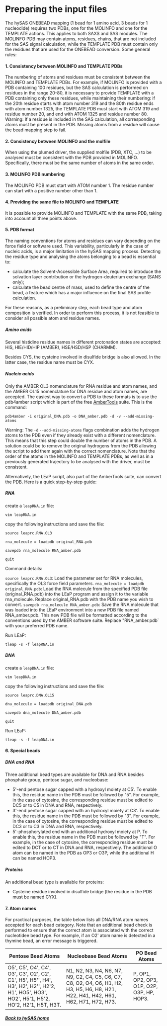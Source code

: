 # Preparing the input files
The hySAS ONEBEAD mapping (1 bead for 1 amino acid, 3 beads for 1 nucleodide) requires two PDBs, one for the MOLINFO and one for the TEMPLATE actions. This applies to both SAXS and SAS modules. The MOLINFO PDB may contain atoms, residues, chains, that are not included for the SAS signal calculation, while the TEMPLATE PDB must contain only the residues that are used for the ONEBEAD conversion. Some general rules:

#### 1. Consistency between MOLINFO and TEMPLATE PDBs
The numbering of atoms and residues must be consistent between the MOLINFO and TEMPLATE PDBs. For example, if MOLINFO is provided with a PDB containing 100 residues, but the SAS calculation is performed on residues in the range 20-80, it is necessary to provide TEMPLATE with a PDB containing only these residues, while maintaining their numbering: if the 20th residue starts with atom number 319 and the 80th residue ends with atom number 1325, the TEMPLATE PDB must start with ATOM 319 and residue number 20, and end with ATOM 1325 and residue number 80.
Warning: If a residue is included in the SAS calculation, all corresponding atoms must be present in the PDB. Missing atoms from a residue will cause the bead mapping step to fail.
#### 2. Consistency between MOLINFO and the molfile
When using the plumed driver, the supplied molfile (PDB, XTC, ...) to be analysed must be consistent with the PDB provided in MOLINFO. Specifically, there must be the same number of atoms in the same order.
#### 3. MOLINFO PDB numbering
The MOLINFO PDB must start with ATOM number 1. The residue number can start with a positive number other than 1.
#### 4. Providing the same file to MOLINFO and TEMPLATE
It is possible to provide MOLINFO and TEMPLATE with the same PDB, taking into account all three points above.
#### 5. PDB format
The naming conventions for atoms and residues can vary depending on the force field or software used. This variability, particularly in the case of nucleic acids, is a major limitation in the hySAS mapping process. Detecting the residue type and analysing the atoms belonging to a bead is essential to:
* calculate the Solvent-Accessible Surface Area, required to introduce the solvation layer contribution or the hydrogen-deuterium exchange (SANS only);
* calculate the bead centre of mass, used to define the centre of the bead, a feature which has a major influence on the final SAS profile calculation.

For these reasons, as a preliminary step, each bead type and atom composition is verified. In order to perform this process, it is not feasible to consider all possible atom and residue names.

##### Amino acids

Several histidine residue names in different protonation states are accepted: HIS, HIE/HID/HIP (AMBER), HSE/HSD/HSP (CHARMM).

Besides CYS, the cysteine involved in disulfide bridge is also allowed. In the latter case, the residue name must be CYX.

##### Nucleic acids
Only the AMBER OL3 nomenclature for RNA residue and atom names, and the AMBER OL15 nomenclature for DNA residue and atom names, are accepted. The easiest way to convert a PDB to these formats is to use the pdb4amber script which is part of the free [AmberTools](https://ambermd.org/AmberTools.php) suite. This is the command:

```
pdb4amber -i original_DNA.pdb -o DNA_amber.pdb -d -v --add-missing-atoms
```
Warning: The `-d` `--add-missing-atoms` flags combination adds the hydrogen atoms to the PDB even if they already exist with a different nomenclature. This means that this step could double the number of atoms in the PDB. A solution could be to remove the original hydrogens from the PDB allowing the script to add them again with the correct nomenclature. Note that the order of the atoms in the MOLINFO and TEMPLATE PDBs, as well as in a previously generated trajectory to be analysed with the driver, must be consistent.

Alternatively, the LEaP script, also part of the AmberTools suite, can convert the PDB. Here is a quick step-by-step guide:
##### RNA
create a `leapRNA.in` file:
```
vim leapRNA.in
```
copy the following instructions and save the file:
```
source leaprc.RNA.OL3

rna_molecule = loadpdb original_RNA.pdb

savepdb rna_molecule RNA_amber.pdb

quit
```
Command details:

`source leaprc.RNA.OL3`: Load the parameter set for RNA molecules, specifically the OL3 force field parameters. 
`rna_molecule = loadpdb original_RNA.pdb`: Load the RNA molecule from the specified PDB file (original_RNA.pdb) into the LEaP program and assign it to the variable rna_molecule. Replace original_RNA.pdb with the PDB name you wish to convert.
`savepdb rna_molecule RNA_amber.pdb`: Save the RNA molecule that was loaded into the LEaP environment into a new PDB file named RNA_amber.pdb. This new PDB file will be formatted according to the conventions used by the AMBER software suite. Replace "RNA_amber.pdb` with your preferred PDB name.

Run LEaP:
```
tleap -s -f leapRNA.in
```
##### DNA
create a `leapDNA.in` file:
```
vim leapDNA.in
```
copy the following instructions and save the file:
```
source leaprc.DNA.OL15

dna_molecule = loadpdb original_DNA.pdb

savepdb dna_molecule DNA_amber.pdb

quit
```
Run LEaP:
```
tleap -s -f leapDNA.in
```
#### 6. Special beads
##### DNA and RNA
Three additional bead types are available for DNA and RNA besides phosphate group, pentose sugar, and nucleobase:
- 5'-end pentose sugar capped with a hydroxyl moiety at C5'. To enable this, the residue name in the PDB must be followed by "5". For example, in the case of cytosine, the corresponding residue must be edited to DC5 or to C5 in DNA and RNA, respectively.
- 3'-end pentose sugar capped with an hydroxyl moiety at C3'. To enable this, the residue name in the PDB must be followed by "3". For example, in the case of cytosine, the corresponding residue must be edited to DC3 or to C3 in DNA and RNA, respectively.
- 5'-phosphorylated end with an additional hydroxyl moiety at P. To enable this, the residue name in the PDB must be followed by "T". For example, in the case of cytosine, the corresponding residue must be edited to DCT or to CT in DNA and RNA, respectively. The additional O atom can be named in the PDB as OP3 or O3P, while the additional H can be named HOP3.


##### Proteins
An additional bead type is available for proteins:
- Cysteine residue involved in disulfide bridge (the residue in the PDB must be named CYX).

#### 7. Atom names
For practical purposes, the table below lists all DNA/RNA atom names accepted for each bead category. Note that an additional bead check is performed to ensure that the correct atom is associated with the correct nucleotidee bead type. For example, if an O2' atom name is detected in a thymine bead, an error message is triggered.

| Pentose Bead Atoms                  | Nucleobase Bead Atoms                   | PO Bead Atoms     |
|-------------------------------------|-----------------------------------------|-------------------|
| O5', C5', O4', C4', O3', C3', O2', C2', C1', H5', H5'', H4', H3', H2', H2'', H2'2, H1', HO5', HO3', HO2', H5'1, H5'2, HO'2, H2'1, H5T, H3T. | N1, N2, N3, N4, N6, N7, N9, C2, C4, C5, C6, C7, C8, O2, O4, O6, H1, H2, H3, H5, H6, H8, H21, H22, H41, H42, H61, H62, H71, H72, H73. | P, OP1, OP2, OP3, O1P, O2P, O3P, HP, HOP3. |

##### [Back to hySAS home](NAVIGATION.md)
